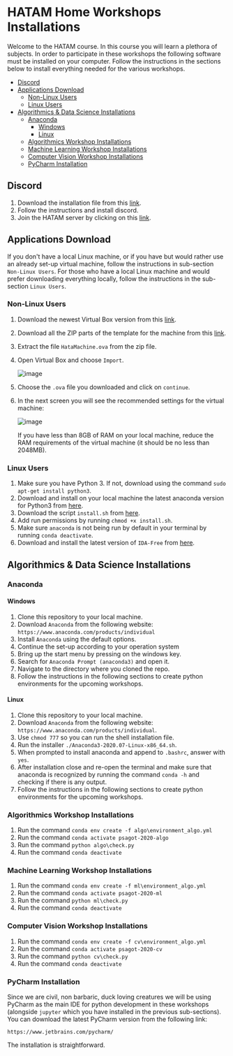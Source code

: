 # HATAM Home Workshops Installations

Welcome to the HATAM course. In this course you will learn a plethora of subjects. In order to participate in these workshops the following software must be installed on your computer. Follow the instructions in the sections below to install everything needed for the various workshops.

* [Discord](#discord)
* [Applications Download](#applications-download)
  + [Non-Linux Users](#non-linux-users)
  + [Linux Users](#linux-users)
* [Algorithmics & Data Science Installations](#algorithmics---data-science-installations)
  + [Anaconda](#anaconda)
    - [Windows](#windows)
    - [Linux](#linux)
  + [Algorithmics Workshop Installations](#algorithmics-workshop-installations)
  + [Machine Learning Workshop Installations](#machine-learning-workshop-installations)
  + [Computer Vision Workshop Installations](#computer-vision-workshop-installations)
  + [PyCharm Installation](#pycharm-installation)

## Discord

1. Download the installation file from this [link](https://discord.com/new/download).
2. Follow the instructions and install discord.
3. Join the HATAM server by clicking on this [link](https://discord.gg/EJcysAY).

## Applications Download

If you don't have a local Linux machine, or if you have but would rather use an already set-up virtual machine, follow the instructions in sub-section `Non-Linux Users`. For those who have a local Linux machine and would prefer downloading everything locally, follow the instructions in the sub-section `Linux Users`.

### Non-Linux Users

1. Download the newest Virtual Box version from this [link](https://www.virtualbox.org/wiki/Downloads).
2. Download all the ZIP parts of the template for the machine from this [link]().
3. Extract the file `HataMachine.ova` from the zip file.
4. Open Virtual Box and choose `Import`.

    ![image](https://user-images.githubusercontent.com/38311688/90002771-c5839d00-dc9b-11ea-9773-6c4ec16d4b4b.png)

5. Choose the `.ova` file you downloaded and click on `continue`.
6. In the next screen you will see the recommended settings for the virtual machine:

    ![image](https://user-images.githubusercontent.com/38311688/90002795-d3d1b900-dc9b-11ea-9ff8-45d5880a8498.png)
    
    If you have less than 8GB of RAM on your local machine, reduce the RAM requirements of the virtual machine (it should be no less than 2048MB).

### Linux Users

1. Make sure you have Python 3. If not, download using the command `sudo apt-get install python3`.
2. Download and install on your local machine the latest anaconda version for Python3 from [here](https://www.anaconda.com/products/individual).
3. Download the script `install.sh` from [here]().
4. Add run permissions by running `chmod +x install.sh`.
5. Make sure `anaconda` is not being run by default in your terminal by running `conda deactivate`.
6. Download and install the latest version of `IDA-Free` from [here](https://www.hex-rays.com/products/ida/support/download_freeware/).

## Algorithmics & Data Science Installations

### Anaconda

#### Windows

1. Clone this repository to your local machine.
2. Download `Anaconda` from the following website: `https://www.anaconda.com/products/individual`
3. Install `Anaconda` using the default options.
4. Continue the set-up according to your operation system
5. Bring up the start menu by pressing on the windows key.
6. Search for `Anaconda Prompt (anaconda3)` and open it.
7. Navigate to the directory where you cloned the repo.
8. Follow the instructions in the following sections to create python environments for the upcoming workshops.

#### Linux

1. Clone this repository to your local machine.
2. Download `Anaconda` from the following website: `https://www.anaconda.com/products/individual`.
3. Use `chmod 777` so you can run the shell installation file.
4. Run the installer `./Anaconda3-2020.07-Linux-x86_64.sh`.
5. When prompted to install anaconda and append to `.bashrc`, answer with `yes`.
6. After installation close and re-open the terminal and make sure that anaconda is recognized by running the command `conda -h` and checking if there is any output.
7. Follow the instructions in the following sections to create python environments for the upcoming workshops.

### Algorithmics Workshop Installations

1. Run the command `conda env create -f algo\environment_algo.yml`
2. Run the command `conda activate psagot-2020-algo`
3. Run the command `python algo\check.py`
4. Run the command `conda deactivate`

### Machine Learning Workshop Installations

1. Run the command `conda env create -f ml\environment_algo.yml`
2. Run the command `conda activate psagot-2020-ml`
3. Run the command `python ml\check.py`
4. Run the command `conda deactivate`

### Computer Vision Workshop Installations

1. Run the command `conda env create -f cv\environment_algo.yml`
2. Run the command `conda activate psagot-2020-cv`
3. Run the command `python cv\check.py`
4. Run the command `conda deactivate`

### PyCharm Installation

Since we are civil, non barbaric, duck loving creatures we will be using PyCharm as the main IDE for python development in these workshops (alongside `jupyter` which you have installed in the previous sub-sections). You can download the latest PyCharm version from the following link:

`https://www.jetbrains.com/pycharm/`

The installation is straightforward.
